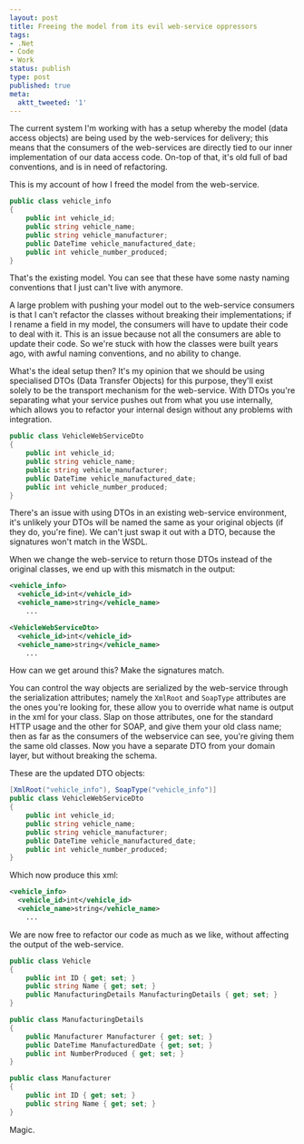 ```yaml
---
layout: post
title: Freeing the model from its evil web-service oppressors
tags:
- .Net
- Code
- Work
status: publish
type: post
published: true
meta:
  aktt_tweeted: '1'
---
```

The current system I'm working with has a setup whereby the model (data access objects) are being used by the web-services for delivery; this means that the consumers of the web-services are directly tied to our inner implementation of our data access code. On-top of that, it's old full of bad conventions, and is in need of refactoring.

This is my account of how I freed the model from the web-service.

``` csharp
public class vehicle_info
{
    public int vehicle_id;
    public string vehicle_name;
    public string vehicle_manufacturer;
    public DateTime vehicle_manufactured_date;
    public int vehicle_number_produced;
}
```

That's the existing model. You can see that these have some nasty naming conventions that I just can't live with anymore.

A large problem with pushing your model out to the web-service consumers is that I can't refactor the classes without breaking their implementations; if I rename a field in my model, the consumers will have to update their code to deal with it. This is an issue because not all the consumers are able to update their code. So we're stuck with how the classes were built years ago, with awful naming conventions, and no ability to change.

What's the ideal setup then? It's my opinion that we should be using specialised DTOs (Data Transfer Objects) for this purpose, they'll exist solely to be the transport mechanism for the web-service. With DTOs you're separating what your service pushes out from what you use internally, which allows you to refactor your internal design without any problems with integration.

``` csharp
public class VehicleWebServiceDto
{
    public int vehicle_id;
    public string vehicle_name;
    public string vehicle_manufacturer;
    public DateTime vehicle_manufactured_date;
    public int vehicle_number_produced;
}
```

There's an issue with using DTOs in an existing web-service environment, it's unlikely your DTOs will be named the same as your original objects (if they do, you're fine). We can't just swap it out with a DTO, because the signatures won't match in the WSDL.

When we change the web-service to return those DTOs instead of the original classes, we end up with this mismatch in the output:

``` xml
<vehicle_info>
  <vehicle_id>int</vehicle_id>
  <vehicle_name>string</vehicle_name>
	...

<VehicleWebServiceDto>
  <vehicle_id>int</vehicle_id>
  <vehicle_name>string</vehicle_name>
	...
```

How can we get around this? Make the signatures match.

You can control the way objects are serialized by the web-service through the serialization attributes; namely the <code>XmlRoot</code> and <code>SoapType</code> attributes are the ones you're looking for, these allow you to override what name is output in the xml for your class. Slap on those attributes, one for the standard HTTP usage and the other for SOAP, and give them your old class name; then as far as the consumers of the webservice can see, you're giving them the same old classes. Now you have a separate DTO from your domain layer, but without breaking the schema.

These are the updated DTO objects:

``` csharp
[XmlRoot("vehicle_info"), SoapType("vehicle_info")]
public class VehicleWebServiceDto
{
    public int vehicle_id;
    public string vehicle_name;
    public string vehicle_manufacturer;
    public DateTime vehicle_manufactured_date;
    public int vehicle_number_produced;
}
```

Which now produce this xml:

``` xml
<vehicle_info>
  <vehicle_id>int</vehicle_id>
  <vehicle_name>string</vehicle_name>
	...
```

We are now free to refactor our code as much as we like, without affecting the output of the web-service.

``` csharp
public class Vehicle
{
    public int ID { get; set; }
    public string Name { get; set; }
    public ManufacturingDetails ManufacturingDetails { get; set; }
}

public class ManufacturingDetails
{
    public Manufacturer Manufacturer { get; set; }
    public DateTime ManufacturedDate { get; set; }
    public int NumberProduced { get; set; }
}

public class Manufacturer
{
    public int ID { get; set; }
    public string Name { get; set; }
}
```

Magic.